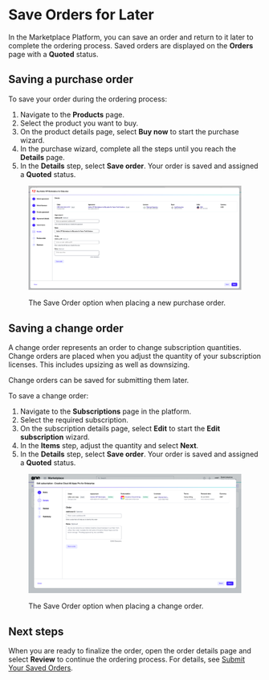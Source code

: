 # Save Orders for Later

In the Marketplace Platform, you can save an order and return to it later to complete the ordering process. Saved orders are displayed on the **Orders** page with a **Quoted** status.

## Saving a purchase order

To save your order during the ordering process:

1. Navigate to the **Products** page.
2. Select the product you want to buy.
3. On the product details page, select **Buy now** to start the purchase wizard.
4. In the purchase wizard, complete all the steps until you reach the **Details** page.
5. In the **Details** step, select **Save order**. Your order is saved and assigned a **Quoted** status.

<div data-with-frame="true"><figure><img src="../../../.gitbook/assets/SaveDraftOrder.png" alt=""><figcaption><p>The Save Order option when placing a new purchase order.</p></figcaption></figure></div>

## Saving a change order

A change order represents an order to change subscription quantities. Change orders are placed when you adjust the quantity of your subscription licenses. This includes upsizing as well as downsizing.&#x20;

Change orders can be saved for submitting them later.&#x20;

To save a change order:

1. Navigate to the **Subscriptions** page in the platform.
2. Select the required subscription.
3. On the subscription details page, select **Edit** to start the **Edit subscription** wizard.&#x20;
4. In the **Items** step, adjust the quantity and select **Next**.
5. In the **Details** step, select **Save order**. Your order is saved and assigned a **Quoted** status.&#x20;

<div data-with-frame="true"><figure><img src="../../../.gitbook/assets/EditSubsReduceQty (2).png" alt=""><figcaption><p>The Save Order option when placing a change order.</p></figcaption></figure></div>

## Next steps

When you are ready to finalize the order, open the order details page and select **Review** to continue the ordering process. For details, see [Submit Your Saved Orders](submit-draft-orders.md).
